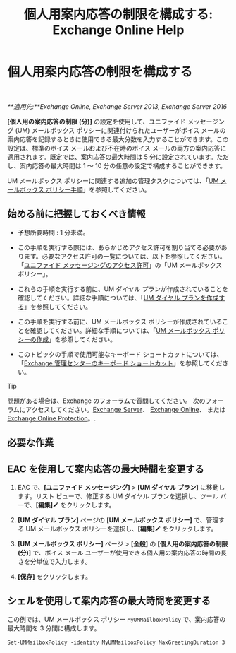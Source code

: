 ﻿---
title: '個人用案内応答の制限を構成する: Exchange Online Help'
TOCTitle: 個人用案内応答の制限を構成する
ms:assetid: d400f250-0f55-45f5-9918-5f1d7819fbdf
ms:mtpsurl: https://technet.microsoft.com/ja-jp/library/Bb201731(v=EXCHG.150)
ms:contentKeyID: 50555881
ms.date: 05/22/2018
mtps_version: v=EXCHG.150
ms.translationtype: HT
---

# 個人用案内応答の制限を構成する

 

_**適用先:**Exchange Online, Exchange Server 2013, Exchange Server 2016_

**\[個人用の案内応答の制限 (分)\]** の設定を使用して、ユニファイド メッセージング (UM) メールボックス ポリシーに関連付けられたユーザーがボイス メールの案内応答を記録するときに使用できる最大分数を入力することができます。この設定は、標準のボイス メールおよび不在時のボイス メールの両方の案内応答に適用されます。既定では、案内応答の最大時間は 5 分に設定されています。ただし、案内応答の最大時間は 1 ～ 10 分の任意の設定で構成することができます。

UM メールボックス ポリシーに関連する追加の管理タスクについては、「[UM メールボックス ポリシー手順](um-mailbox-policy-procedures-exchange-2013-help.md)」を参照してください。

## 始める前に把握しておくべき情報

  - 予想所要時間 : 1 分未満。

  - この手順を実行する際には、あらかじめアクセス許可を割り当てる必要があります。必要なアクセス許可の一覧については、以下を参照してください。「[ユニファイド メッセージングのアクセス許可](unified-messaging-permissions-exchange-2013-help.md)」の「UM メールボックス ポリシー」。

  - これらの手順を実行する前に、UM ダイヤル プランが作成されていることを確認してください。詳細な手順については、「[UM ダイヤル プランを作成する](create-a-um-dial-plan-exchange-2013-help.md)」を参照してください。

  - この手順を実行する前に、UM メールボックス ポリシーが作成されていることを確認してください。詳細な手順については、「[UM メールボックス ポリシーの作成](create-a-um-mailbox-policy-exchange-2013-help.md)」を参照してください。

  - このトピックの手順で使用可能なキーボード ショートカットについては、「[Exchange 管理センターのキーボード ショートカット](keyboard-shortcuts-in-the-exchange-admin-center-exchange-online-protection-help.md)」を参照してください。


> [!TIP]
> 問題がある場合は、Exchange のフォーラムで質問してください。 次のフォーラムにアクセスしてください。<A href="https://go.microsoft.com/fwlink/p/?linkid=60612">Exchange Server</A>、 <A href="https://go.microsoft.com/fwlink/p/?linkid=267542">Exchange Online</A>、 または <A href="https://go.microsoft.com/fwlink/p/?linkid=285351">Exchange Online Protection</A>。.



## 必要な作業

## EAC を使用して案内応答の最大時間を変更する

1.  EAC で、**\[ユニファイド メッセージング\]** \> **\[UM ダイヤル プラン\]** に移動します。リスト ビューで、修正する UM ダイヤル プランを選択し、ツール バーで、**\[編集\]**![編集アイコン](images/Bb124582.6f53ccb2-1f13-4c02-bea0-30690e6ea71d(EXCHG.150).gif "編集アイコン") をクリックします。

2.  **\[UM ダイヤル プラン\]** ページの **\[UM メールボックス ポリシー\]** で、管理する UM メールボックス ポリシーを選択し、**\[編集\]**![編集アイコン](images/Bb124582.6f53ccb2-1f13-4c02-bea0-30690e6ea71d(EXCHG.150).gif "編集アイコン") をクリックします。

3.  **\[UM メールボックス ポリシー\]** ページ \> **\[全般\]** の **\[個人用の案内応答の制限 (分)\]** で、ボイス メール ユーザーが使用できる個人用の案内応答の時間の長さを分単位で入力します。

4.  **\[保存\]** をクリックします。

## シェルを使用して案内応答の最大時間を変更する

この例では、UM メールボックス ポリシー `MyUMMailboxPolicy` で、案内応答の最大時間を 3 分間に構成します。

    Set-UMMailboxPolicy -identity MyUMMailboxPolicy MaxGreetingDuration 3

